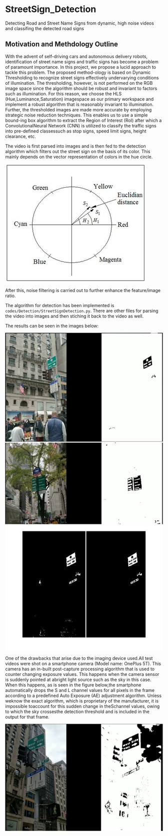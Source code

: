 # StreetSign_Detection
Detecting Road and Street Name Signs from dynamic, high noise videos and classifing the detected road signs


## Motivation and Methdology Outline
With the advent of self-driving cars and autonomous delivery robots, identification of street name signs and traffic signs has become a problem of paramount importance.
In this project, we propose a lucid approach to tackle this problem.
The proposed method-ology  is  based  on  Dynamic  Thresholding  to  recognize  street  signs  effectively  undervarying conditions of illumination. 
The thresholding, however, is not performed on the RGB image space since the algorithm should be robust and invariant to factors such as illumination.
For this reason, we choose the HLS (Hue,Luminance,Saturation) imagespace as our primary workspace and implement a robust algorithm that is reasonably invariant to illumination.
Further, the thresholded images are made more accurate by employing strategic noise reduction techniques. 
This enables us to use a simple bound-ing box algorithm to extract the Region of Interest (RoI) after which a ConvolutionalNeural Network (CNN) is utilized to classify
the traffic signs into pre-defined classessuch as stop signs, speed limit signs, height clearance, etc.

The video is first parsed into images and is then fed to the detection algorithm which filters out the street sign on the basis of its color. This mainly depends on the
vector representation of colors in the hue circle.

<img src="vector_huecircle.png">

After this, noise filtering is carried out to further enhance the feature/image ratio. 

The algorithm for detection has been implemented is `codes/Detection/StreetSignDetection.py`. 
There are other files for parsing the video into images and then stiching it back to the video as well.

The results can be seen in the images below:

<img src="1.png">
<img src="4.png">
<img src="area_westF1.jpg" >

 One of the drawbacks that arise due to the imaging device used.All test videos were shot on a smartphone camera (Model name:  OnePlus 5T).
 This camera has an in-built post-capture processing algorithm that is used to counter changing exposure values.
 This happens when the camera sensor is suddenly pointed at abright light source such as the sky in this case.
 When this happens, as is seen in the figure below,the smartphone automatically drops the S and L channel values for all pixels in the frame
 according to a predefined Auto Exposure (AE) adjustment algorithm. 
 Unless weknow the exact algorithm, which is proprietary of the manufacturer, it is impossible toaccount for this sudden change in theSchannel values,
 owing to which the sky crossesthe detection threshold and is included in the output for that frame.
 
 <img src="2.png">
